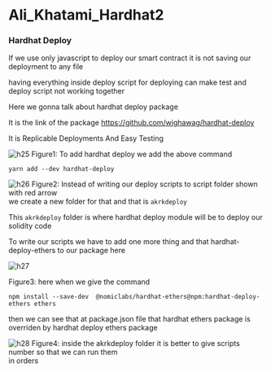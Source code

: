 # Ali_Khatami_Hardhat2

### Hardhat Deploy

If we use only javascript to deploy our smart contract it is not saving our deployment to any file <br>

having everything inside deploy script for deploying can make test and deploy script not working together<br>

Here we gonna talk about hardhat deploy package <br>

It is the link of the package https://github.com/wighawag/hardhat-deploy <br>

It is Replicable Deployments And Easy Testing 

![h25](https://github.com/C191068/Ali_Khatami_Hardhat2/assets/89090776/6990409b-f8cf-4c69-ba6a-0a0ad9ee706f)
Figure1: To add hardhat deploy we add the above command 

```
yarn add --dev hardhat-deploy

````

![h26](https://github.com/C191068/Ali_Khatami_Hardhat2/assets/89090776/8f0cfe15-effe-4fab-beaa-68cf066a6d46)
Figure2: Instead of writing our deploy scripts to script folder shown with red arrow <br>
we create a new folder for that and that is ```akrkdeploy``` <br>

This ```akrkdeploy``` folder is where hardhat deploy module will be to deploy our solidity code <br>

To write our scripts we have to add one more thing and that hardhat-deploy-ethers to our package here <br>

![h27](https://github.com/C191068/Ali_Khatami_Hardhat2/assets/89090776/b7370021-0d7e-4758-8e95-e9bdfebc7545)

Figure3: here when we give the command 

```
npm install --save-dev  @nomiclabs/hardhat-ethers@npm:hardhat-deploy-ethers ethers

```

then we can see that at package.json file that hardhat ethers package is overriden by hardhat deploy ethers package <br>


![h28](https://github.com/C191068/Ali_Khatami_Hardhat2/assets/89090776/96f3ec65-c328-4377-a4df-8bfeae4e0c9c)
Figure4: inside the akrkdeploy folder it is better to give scripts number so that we can run them <br>
in orders <br>


